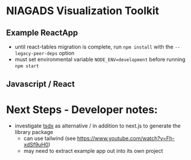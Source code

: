 # NIAGADS Visualization Toolkit

## Example ReactApp

* until react-tables migration is complete, run `npm install` with the `--legacy-peer-deps` option
* must set environmental variable `NODE_ENV=development` before running `npm start`

## Javascript / React

# Next Steps - Developer notes:

* investigate [tsdx](https://tsdx.io/) as alternative / in addition to next.js to generate the library package
  * can use tailwind (see https://www.youtube.com/watch?v=Fh-xdSf9uH0)
  * may need to extract example app out into its own project 